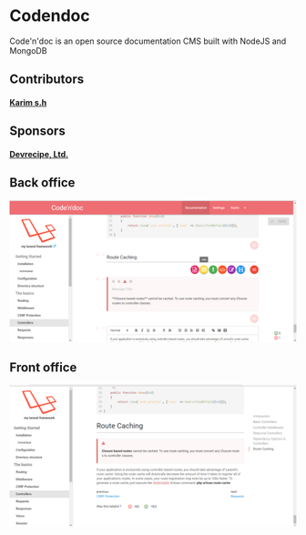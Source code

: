 # Codendoc
Code'n'doc is an open source documentation CMS built with NodeJS and MongoDB

## Contributors

[<h4>Karim s.h</h4>](https://github.com/karimsaieh)

## Sponsors

[<h4>Devrecipe, Ltd.</h4>](https://www.devrecipe.com)


## Back office
![back](back.png)

## Front office
![front](front.png)
